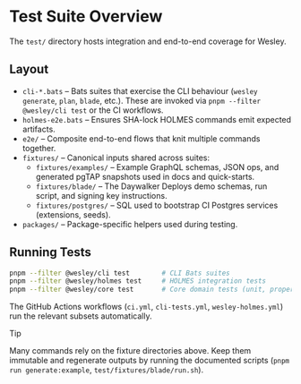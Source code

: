 # Test Suite Overview

The `test/` directory hosts integration and end-to-end coverage for Wesley.

## Layout

- `cli-*.bats` – Bats suites that exercise the CLI behaviour (`wesley generate`, `plan`, `blade`, etc.). These are invoked via `pnpm --filter @wesley/cli test` or the CI workflows.
- `holmes-e2e.bats` – Ensures SHA-lock HOLMES commands emit expected artifacts.
- `e2e/` – Composite end-to-end flows that knit multiple commands together.
- `fixtures/` – Canonical inputs shared across suites:
  - `fixtures/examples/` – Example GraphQL schemas, JSON ops, and generated pgTAP snapshots used in docs and quick-starts.
  - `fixtures/blade/` – The Daywalker Deploys demo schemas, run script, and signing key instructions.
  - `fixtures/postgres/` – SQL used to bootstrap CI Postgres services (extensions, seeds).
- `packages/` – Package-specific helpers used during testing.

## Running Tests

```bash
pnpm --filter @wesley/cli test        # CLI Bats suites
pnpm --filter @wesley/holmes test     # HOLMES integration tests
pnpm --filter @wesley/core test       # Core domain tests (unit, property, snapshots)
```

The GitHub Actions workflows (`ci.yml`, `cli-tests.yml`, `wesley-holmes.yml`) run the relevant subsets automatically.

> [!tip]
> Many commands rely on the fixture directories above. Keep them immutable and regenerate outputs by running the documented scripts (`pnpm run generate:example`, `test/fixtures/blade/run.sh`).
